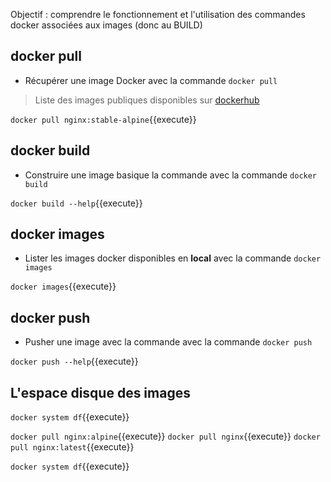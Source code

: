 
Objectif : comprendre le fonctionnement et l'utilisation des commandes docker associées aux images (donc au BUILD)

## docker pull

* Récupérer une image Docker avec la commande `docker pull`

> Liste des images publiques disponibles sur [dockerhub](https://hub.docker.com)

`docker pull nginx:stable-alpine`{{execute}}

## docker build

* Construire une image basique la commande avec la commande  `docker build`

`docker build --help`{{execute}}

## docker images

* Lister les images docker disponibles en **local** avec la commande `docker images`

`docker images`{{execute}}

## docker push

* Pusher une image avec la commande avec la commande  `docker push` 

`docker push --help`{{execute}}

## L'espace disque des images

`docker system df`{{execute}}

`docker pull nginx:alpine`{{execute}}
`docker pull nginx`{{execute}}
`docker pull nginx:latest`{{execute}}

`docker system df`{{execute}}
